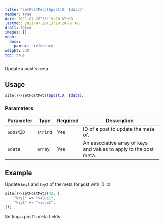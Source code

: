```yaml
---
title: "setPostMeta($postID, $data)"
member: true
date: 2021-07-26T13:19:20-07:00
lastmod: 2021-07-26T13:19:20-07:00
draft: false
images: []
menu:
  docs:
    parent: "reference"
weight: 330
toc: true
---
```


Update a post's meta

## Usage

```php
site()->setPostMeta($postID, $data);
```

### Parameters

| Parameter | Type     | Required | Description                                                        |
| --------- | -------- | -------- | ------------------------------------------------------------------ |
| `$postID` | `string` | Yes      | ID of a post to update the meta of.                                |
| `$data`   | `array`  | Yes      | An associative array of keys and values to apply to the post meta. |

## Example

Update `key1` and `key2` of the meta for post with ID `42`

```php
site()->setPostMeta(42, [
    "key1" => "value1",
    "key2" => "value2",
]);
```

<div class="code-caption">Setting a post's meta fields</div>

